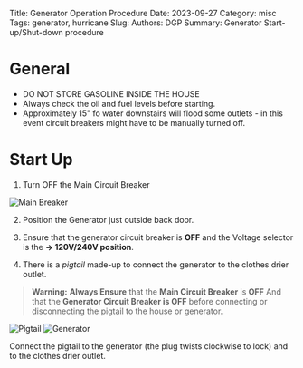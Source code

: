 Title: Generator Operation Procedure
Date: 2023-09-27
Category: misc
Tags: generator, hurricane
Slug: 
Authors: DGP
Summary: Generator Start-up/Shut-down procedure

# General

- DO NOT STORE GASOLINE INSIDE THE HOUSE
- Always check the oil and fuel levels before starting.
- Approximately 15" fo water downstairs will flood some outlets - in this event 
   circuit breakers might have to be manually turned off.

# Start Up

1. Turn OFF the Main Circuit Breaker
 
 ![Main Breaker](/images/main_breaker.jpg "The Main Breaker")

2. Position the Generator just outside back door.  

3. Ensure that the generator circuit breaker is **OFF** and the Voltage selector is the **-> 120V/240V position**.

3. There is a *pigtail* made-up to connect the generator to the clothes drier outlet.  

> **Warning:** **Always Ensure** that the **Main Circuit Breaker** is **OFF** And that the **Generator Circuit Breaker is OFF** before connecting or disconnecting the pigtail to the house or generator. 

![Pigtail](/images/pigtail.jpg "The Pigtail") ![Generator](/images/generator.jpg)

Connect the pigtail to the generator (the plug twists clockwise to lock) and to the clothes drier outlet.